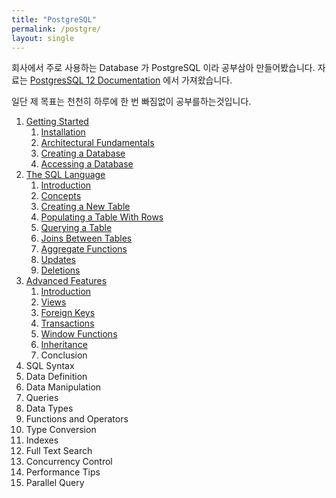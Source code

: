```yaml
---
title: "PostgreSQL"
permalink: /postgre/
layout: single
---
```


회사에서 주로 사용하는 Database 가 PostgreSQL 이라 공부삼아 만들어봤습니다. 자료는 [PostgresSQL 12 Documentation](https://www.postgresql.org/docs/12/index.html) 에서 가져왔습니다.

일단 제 목표는 천천히 하루에 한 번 빠짐없이 공부를하는것입니다.

1. [Getting Started](/postgre-1tutorialstart)
    1. [Installation](/postgre-1installation)
    2. [Architectural Fundamentals](/postgre-1architecturalfundamentals)
    3. [Creating a Database](/postgre-1creatingdatabase)
    4. [Accessing a Database](/postgre-1acessingdatabase)
2. [The SQL Language](/postgre-2tutorialsql)
    1. [Introduction](/postgre-2introduction)
    2. [Concepts](/postgre-2concepts)
    3. [Creating a New Table](/postgre-2createnewtable)
    4. [Populating a Table With Rows](/postgre-2populatingtablerow)
    5. [Querying a Table](/postgre-2queryingtable)
    6. [Joins Between Tables](/postgre-2joinsbetweentables)
    7. [Aggregate Functions](/postgre-2aggregatefunction)
    8. [Updates](/postgre-2updates)
    9. [Deletions](/postgre-2deletions)
3. [Advanced Features](/postgre-3tutorialadvance)
    1. [Introduction](/postgre-3introduction)
    2. [Views](/postgre-3view)
    3. [Foreign Keys](/postgre-3foreignkeys)
    4. [Transactions](/postgre-3transaction)
    5. [Window Functions](/postgre-3windowfunction)
    6. [Inheritance](/postgre-3inheritance)
    7. Conclusion
4. SQL Syntax
5. Data Definition
6. Data Manipulation
7. Queries
8. Data Types
9. Functions and Operators
10. Type Conversion
11. Indexes
12. Full Text Search
13. Concurrency Control
14. Performance Tips
15. Parallel Query